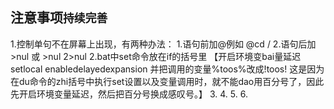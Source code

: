 ## 注意事项```持续完善```



1.控制单句不在屏幕上出现，有两种办法： 1.语句前加@例如 @cd / 2.语句后加 >nul 或 >nul 2>nul
2.bat中set命令放在if的括号里 【开启环境变bai量延迟setlocal enabledelayedexpansion 并把调用的变量%toos%改成!toos! 这是因为在du命令的zhi括号中执行set设置以及变量调用时，就不能dao用百分号了，因此先开启环境变量延迟，然后把百分号换成感叹号。】
3.
4.
5.
6.